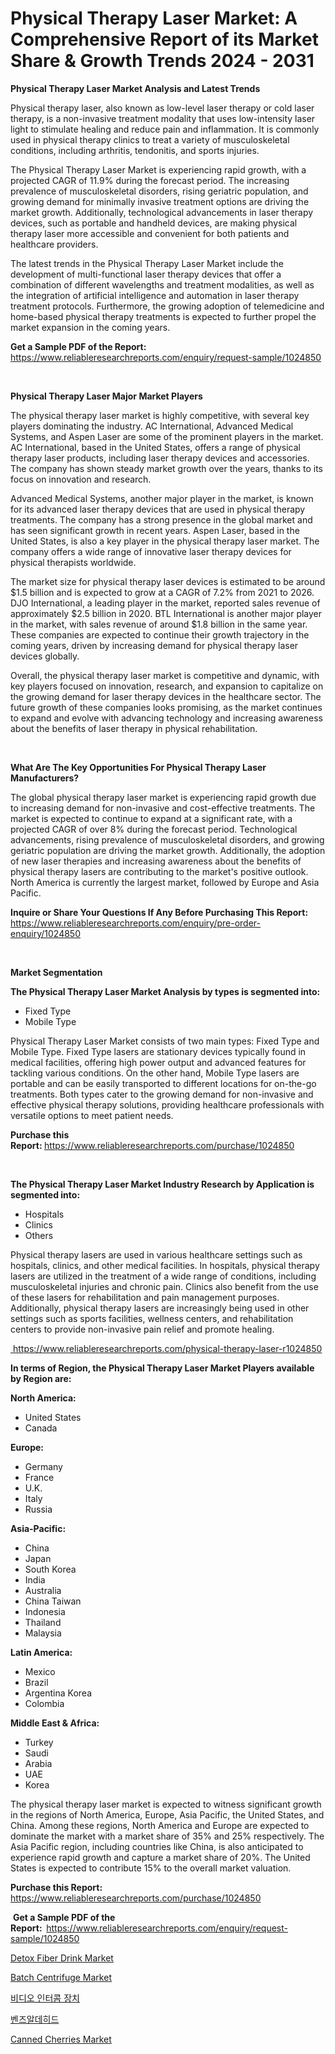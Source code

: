 <p><h1>Physical Therapy Laser Market: A Comprehensive Report of its Market Share & Growth Trends 2024 - 2031</h1></p><p><strong>Physical Therapy Laser Market Analysis and Latest Trends</strong></p>
<p><p>Physical therapy laser, also known as low-level laser therapy or cold laser therapy, is a non-invasive treatment modality that uses low-intensity laser light to stimulate healing and reduce pain and inflammation. It is commonly used in physical therapy clinics to treat a variety of musculoskeletal conditions, including arthritis, tendonitis, and sports injuries.</p><p>The Physical Therapy Laser Market is experiencing rapid growth, with a projected CAGR of 11.9% during the forecast period. The increasing prevalence of musculoskeletal disorders, rising geriatric population, and growing demand for minimally invasive treatment options are driving the market growth. Additionally, technological advancements in laser therapy devices, such as portable and handheld devices, are making physical therapy laser more accessible and convenient for both patients and healthcare providers.</p><p>The latest trends in the Physical Therapy Laser Market include the development of multi-functional laser therapy devices that offer a combination of different wavelengths and treatment modalities, as well as the integration of artificial intelligence and automation in laser therapy treatment protocols. Furthermore, the growing adoption of telemedicine and home-based physical therapy treatments is expected to further propel the market expansion in the coming years.</p></p>
<p><strong>Get a Sample PDF of the Report:&nbsp;</strong> <a href="https://www.reliableresearchreports.com/enquiry/request-sample/1024850">https://www.reliableresearchreports.com/enquiry/request-sample/1024850</a></p>
<p>&nbsp;</p>
<p><strong>Physical Therapy Laser Major Market Players</strong></p>
<p><p>The physical therapy laser market is highly competitive, with several key players dominating the industry. AC International, Advanced Medical Systems, and Aspen Laser are some of the prominent players in the market. AC International, based in the United States, offers a range of physical therapy laser products, including laser therapy devices and accessories. The company has shown steady market growth over the years, thanks to its focus on innovation and research.</p><p>Advanced Medical Systems, another major player in the market, is known for its advanced laser therapy devices that are used in physical therapy treatments. The company has a strong presence in the global market and has seen significant growth in recent years. Aspen Laser, based in the United States, is also a key player in the physical therapy laser market. The company offers a wide range of innovative laser therapy devices for physical therapists worldwide.</p><p>The market size for physical therapy laser devices is estimated to be around $1.5 billion and is expected to grow at a CAGR of 7.2% from 2021 to 2026. DJO International, a leading player in the market, reported sales revenue of approximately $2.5 billion in 2020. BTL International is another major player in the market, with sales revenue of around $1.8 billion in the same year. These companies are expected to continue their growth trajectory in the coming years, driven by increasing demand for physical therapy laser devices globally.</p><p>Overall, the physical therapy laser market is competitive and dynamic, with key players focused on innovation, research, and expansion to capitalize on the growing demand for laser therapy devices in the healthcare sector. The future growth of these companies looks promising, as the market continues to expand and evolve with advancing technology and increasing awareness about the benefits of laser therapy in physical rehabilitation.</p></p>
<p>&nbsp;</p>
<p><strong>What Are The Key Opportunities For Physical Therapy Laser Manufacturers?</strong></p>
<p><p>The global physical therapy laser market is experiencing rapid growth due to increasing demand for non-invasive and cost-effective treatments. The market is expected to continue to expand at a significant rate, with a projected CAGR of over 8% during the forecast period. Technological advancements, rising prevalence of musculoskeletal disorders, and growing geriatric population are driving the market growth. Additionally, the adoption of new laser therapies and increasing awareness about the benefits of physical therapy lasers are contributing to the market's positive outlook. North America is currently the largest market, followed by Europe and Asia Pacific.</p></p>
<p><strong>Inquire or Share Your Questions If Any Before Purchasing This Report:</strong> <a href="https://www.reliableresearchreports.com/enquiry/pre-order-enquiry/1024850">https://www.reliableresearchreports.com/enquiry/pre-order-enquiry/1024850</a></p>
<p>&nbsp;</p>
<p><strong>Market Segmentation</strong></p>
<p><strong>The Physical Therapy Laser Market Analysis by types is segmented into:</strong></p>
<p><ul><li>Fixed Type</li><li>Mobile Type</li></ul></p>
<p><p>Physical Therapy Laser Market consists of two main types: Fixed Type and Mobile Type. Fixed Type lasers are stationary devices typically found in medical facilities, offering high power output and advanced features for tackling various conditions. On the other hand, Mobile Type lasers are portable and can be easily transported to different locations for on-the-go treatments. Both types cater to the growing demand for non-invasive and effective physical therapy solutions, providing healthcare professionals with versatile options to meet patient needs.</p></p>
<p><strong>Purchase this Report:&nbsp;</strong><a href="https://www.reliableresearchreports.com/purchase/1024850">https://www.reliableresearchreports.com/purchase/1024850</a></p>
<p>&nbsp;</p>
<p><strong>The Physical Therapy Laser Market Industry Research by Application is segmented into:</strong></p>
<p><ul><li>Hospitals</li><li>Clinics</li><li>Others</li></ul></p>
<p><p>Physical therapy lasers are used in various healthcare settings such as hospitals, clinics, and other medical facilities. In hospitals, physical therapy lasers are utilized in the treatment of a wide range of conditions, including musculoskeletal injuries and chronic pain. Clinics also benefit from the use of these lasers for rehabilitation and pain management purposes. Additionally, physical therapy lasers are increasingly being used in other settings such as sports facilities, wellness centers, and rehabilitation centers to provide non-invasive pain relief and promote healing.</p></p>
<p><a href="https://www.reliableresearchreports.com/physical-therapy-laser-r1024850">&nbsp;https://www.reliableresearchreports.com/physical-therapy-laser-r1024850</a></p>
<p><strong>In terms of Region, the Physical Therapy Laser Market Players available by Region are:</strong></p>
<p>
    <p> <strong> North America: </strong>
        <ul>
            <li>United States</li>
            <li>Canada</li>
        </ul>
        </p> 
    <p> <strong> Europe: </strong>
        <ul>
            <li>Germany</li>
            <li>France</li>
            <li>U.K.</li>
            <li>Italy</li>
            <li>Russia</li>
        </ul>
        </p> 
    <p> <strong> Asia-Pacific: </strong>
        <ul>
            <li>China</li>
            <li>Japan</li>
            <li>South Korea</li>
            <li>India</li>
            <li>Australia</li>
            <li>China Taiwan</li>
            <li>Indonesia</li>
            <li>Thailand</li>
            <li>Malaysia</li>
        </ul>
        </p> 
    <p> <strong> Latin America: </strong>
        <ul>
            <li>Mexico</li>
            <li>Brazil</li>
            <li>Argentina Korea</li>
            <li>Colombia</li>
        </ul>
        </p> 
    <p> <strong> Middle East & Africa: </strong>
        <ul>
            <li>Turkey</li>
            <li>Saudi</li>
            <li>Arabia</li>
            <li>UAE</li>
            <li>Korea</li>
        </ul>
    </p>
    </p>
<p><p>The physical therapy laser market is expected to witness significant growth in the regions of North America, Europe, Asia Pacific, the United States, and China. Among these regions, North America and Europe are expected to dominate the market with a market share of 35% and 25% respectively. The Asia Pacific region, including countries like China, is also anticipated to experience rapid growth and capture a market share of 20%. The United States is expected to contribute 15% to the overall market valuation.</p></p>
<p><strong>Purchase this Report: </strong><a href="https://www.reliableresearchreports.com/purchase/1024850">https://www.reliableresearchreports.com/purchase/1024850</a></p>
<p>&nbsp;<strong>Get a Sample PDF of the Report:&nbsp;&nbsp;</strong><a href="https://www.reliableresearchreports.com/enquiry/request-sample/1024850">https://www.reliableresearchreports.com/enquiry/request-sample/1024850</a></p>
<p><strong></strong></p>
<p><p><a href="https://medium.com/@obiemante_40648/detox-fiber-drink-market-a-global-and-regional-analysis-2024-2031-068e82b62f69">Detox Fiber Drink Market</a></p><p><a href="https://github.com/qqkvdkuc33/Market-Research-Report-List-1/blob/main/batch-centrifuge-market.md">Batch Centrifuge Market</a></p><p><a href="https://github.com/mithunmistry2258/Market-Research-Report-List-2/blob/main/649016478294.md">비디오 인터콤 장치</a></p><p><a href="https://github.com/konokaryan/Market-Research-Report-List-2/blob/main/545923778295.md">벤즈알데히드</a></p><p><a href="https://medium.com/@justin.wright5348/canned-cherries-market-research-report-market-forecast-and-growth-prospects-with-a-steady-cagr-of-046ba3ee83d1">Canned Cherries Market</a></p></p>